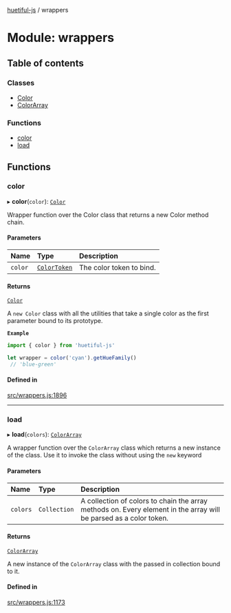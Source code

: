 [huetiful-js](../README.md) / wrappers

# Module: wrappers

## Table of contents

### Classes

- [Color](../classes/wrappers.Color.md)
- [ColorArray](../classes/wrappers.ColorArray.md)

### Functions

- [color](wrappers.md#color)
- [load](wrappers.md#load)

## Functions

### color

▸ **color**(`color`): [`Color`](../classes/wrappers.Color.md)

Wrapper function over the Color class that returns a new Color method chain.

#### Parameters

| Name | Type | Description |
| :------ | :------ | :------ |
| `color` | [`ColorToken`](accessibility.md#colortoken) | The color token to bind. |

#### Returns

[`Color`](../classes/wrappers.Color.md)

A `new Color` class with all the utilities that take a single color as the first parameter bound to its prototype.

**`Example`**

```ts
import { color } from 'huetiful-js'

let wrapper = color('cyan').getHueFamily()
 // 'blue-green'
```

#### Defined in

[src/wrappers.js:1896](https://github.com/prjctimg/huetiful/blob/cf8e303/src/wrappers.js#L1896)

___

### load

▸ **load**(`colors`): [`ColorArray`](../classes/wrappers.ColorArray.md)

A wrapper function over the `ColorArray` class which returns a new instance of the class. Use it to invoke the class without using the `new` keyword

#### Parameters

| Name | Type | Description |
| :------ | :------ | :------ |
| `colors` | `Collection` | A collection of colors to chain the array methods on. Every element in the array will be parsed as a color token. |

#### Returns

[`ColorArray`](../classes/wrappers.ColorArray.md)

A new instance of the `ColorArray` class with the passed in collection bound to it.

#### Defined in

[src/wrappers.js:1173](https://github.com/prjctimg/huetiful/blob/cf8e303/src/wrappers.js#L1173)
